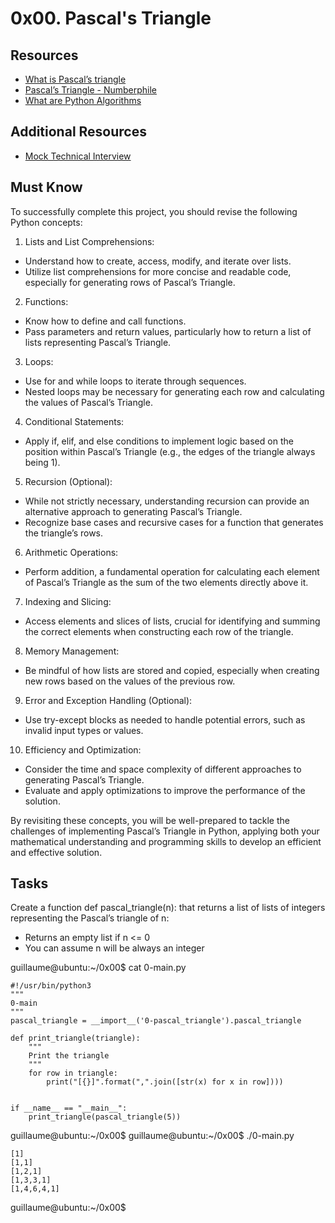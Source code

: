 # 0x00. Pascal's Triangle

## Resources
* [What is Pascal’s triangle](https://www.cuemath.com/algebra/pascals-triangle/)
* [Pascal’s Triangle - Numberphile](https://youtu.be/0iMtlus-afo?si=UXoItQmyXILnfBxI)
* [What are Python Algorithms](https://builtin.com/data-science/python-algorithms)

## Additional Resources
* [Mock Technical Interview](https://youtu.be/1qw5ITr3k9E?si=9I2viEHnGVRCQyZm)

## Must Know
To successfully complete this project, you should revise the following Python concepts:

1. Lists and List Comprehensions:

* Understand how to create, access, modify, and iterate over lists.
* Utilize list comprehensions for more concise and readable code, especially for generating rows of Pascal’s Triangle.

2. Functions:

* Know how to define and call functions.
* Pass parameters and return values, particularly how to return a list of lists representing Pascal’s Triangle.

3. Loops:

* Use for and while loops to iterate through sequences.
* Nested loops may be necessary for generating each row and calculating the values of Pascal’s Triangle.

4. Conditional Statements:

* Apply if, elif, and else conditions to implement logic based on the position within Pascal’s Triangle (e.g., the edges of the triangle always being 1).

5. Recursion (Optional):

* While not strictly necessary, understanding recursion can provide an alternative approach to generating Pascal’s Triangle.
* Recognize base cases and recursive cases for a function that generates the triangle’s rows.

6. Arithmetic Operations:

* Perform addition, a fundamental operation for calculating each element of Pascal’s Triangle as the sum of the two elements directly above it.

7. Indexing and Slicing:

* Access elements and slices of lists, crucial for identifying and summing the correct elements when constructing each row of the triangle.

8. Memory Management:

* Be mindful of how lists are stored and copied, especially when creating new rows based on the values of the previous row.

9. Error and Exception Handling (Optional):

* Use try-except blocks as needed to handle potential errors, such as invalid input types or values.

10. Efficiency and Optimization:

* Consider the time and space complexity of different approaches to generating Pascal’s Triangle.
* Evaluate and apply optimizations to improve the performance of the solution.

By revisiting these concepts, you will be well-prepared to tackle the challenges of implementing Pascal’s Triangle in Python, applying both your mathematical understanding and programming skills to develop an efficient and effective solution.

## Tasks
Create a function def pascal_triangle(n): that returns a list of lists of integers representing the Pascal’s triangle of n:

* Returns an empty list if n <= 0
* You can assume n will be always an integer


guillaume@ubuntu:~/0x00$ cat 0-main.py
```
#!/usr/bin/python3
"""
0-main
"""
pascal_triangle = __import__('0-pascal_triangle').pascal_triangle

def print_triangle(triangle):
    """
    Print the triangle
    """
    for row in triangle:
        print("[{}]".format(",".join([str(x) for x in row])))


if __name__ == "__main__":
    print_triangle(pascal_triangle(5))
```
guillaume@ubuntu:~/0x00$ 
guillaume@ubuntu:~/0x00$ ./0-main.py
```
[1]
[1,1]
[1,2,1]
[1,3,3,1]
[1,4,6,4,1]
```
guillaume@ubuntu:~/0x00$
